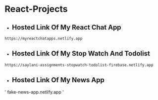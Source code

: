 # React-Projects

* ## Hosted Link Of My React Chat App
` https://myreactchatapps.netlify.app `


* ## Hosted Link Of My Stop Watch And Todolist
` https://saylani-assignments-stopwatch-todolist-firebase.netlify.app `


* ## Hosted Link Of My News App
' fake-news-app.netlify.app '

